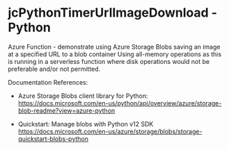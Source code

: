 # jcPythonTimerUrlImageDownload - Python

Azure Function - demonstrate using Azure Storage Blobs saving an image at a specified URL to a blob container
Using all-memory operations as this is running in a serverless function where disk operations would not be
preferable and/or not permitted.

 Documentation References:
  - Azure Storage Blobs client library for Python:
    https://docs.microsoft.com/en-us/python/api/overview/azure/storage-blob-readme?view=azure-python

  - Quickstart: Manage blobs with Python v12 SDK
    https://docs.microsoft.com/en-us/azure/storage/blobs/storage-quickstart-blobs-python


